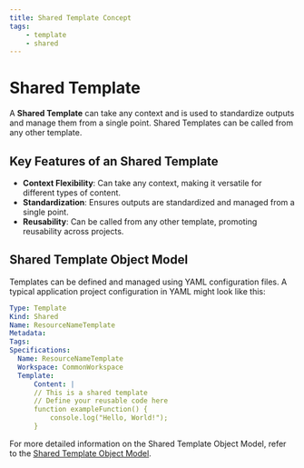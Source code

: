 ```yaml
---
title: Shared Template Concept
tags:
    - template
    - shared
---
```


# Shared Template


A **Shared Template** can take any context and is used to standardize outputs and manage them from a single point. Shared Templates can be called from any other template.


## Key Features of an Shared Template

- **Context Flexibility**: Can take any context, making it versatile for different types of content.
- **Standardization**: Ensures outputs are standardized and managed from a single point.
- **Reusability**: Can be called from any other template, promoting reusability across projects.

## Shared Template Object Model

Templates can be defined and managed using YAML configuration files. A typical application project configuration in YAML might look like this:

```yaml
Type: Template
Kind: Shared
Name: ResourceNameTemplate
Metadata:
Tags:
Specifications:
  Name: ResourceNameTemplate
  Workspace: CommonWorkspace
  Template:
      Content: |
      // This is a shared template
      // Define your reusable code here
      function exampleFunction() {
          console.log("Hello, World!");
      }
```

For more detailed information on the Shared Template Object Model, refer to the [Shared Template Object Model][shared_template_object_model].



<!-- Additional links -->

[shared_template_object_model]: ../../guides/schemas/object/template/shared-template-object-model.md